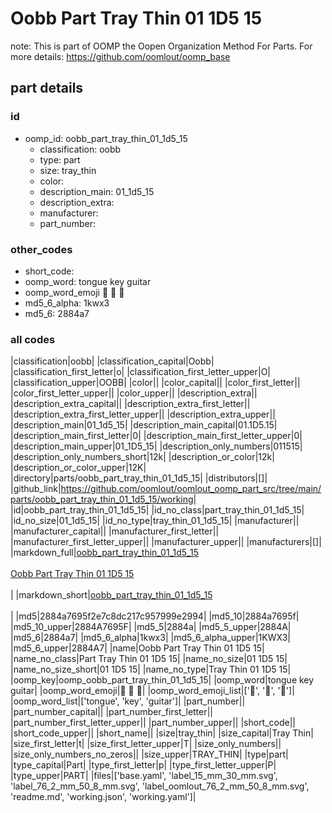 # Oobb Part Tray Thin 01 1D5 15  

note: This is part of OOMP the Oopen Organization Method For Parts. For more details: https://github.com/oomlout/oomp_base

##  part details





### id
* oomp_id: oobb_part_tray_thin_01_1d5_15
  * classification: oobb
  * type: part
  * size: tray_thin
  * color: 
  * description_main: 01_1d5_15
  * description_extra: 
  * manufacturer: 
  * part_number: 

### other_codes
* short_code: 
* oomp_word: tongue key guitar
* oomp_word_emoji :tongue: :key: :guitar:
* md5_6_alpha: 1kwx3
* md5_6: 2884a7

### all codes 
|classification|oobb|
|classification_capital|Oobb|
|classification_first_letter|o|
|classification_first_letter_upper|O|
|classification_upper|OOBB|
|color||
|color_capital||
|color_first_letter||
|color_first_letter_upper||
|color_upper||
|description_extra||
|description_extra_capital||
|description_extra_first_letter||
|description_extra_first_letter_upper||
|description_extra_upper||
|description_main|01_1d5_15|
|description_main_capital|01.1D5.15|
|description_main_first_letter|0|
|description_main_first_letter_upper|0|
|description_main_upper|01_1D5_15|
|description_only_numbers|011515|
|description_only_numbers_short|12k|
|description_or_color|12k|
|description_or_color_upper|12K|
|directory|parts/oobb_part_tray_thin_01_1d5_15|
|distributors|[]|
|github_link|https://github.com/oomlout/oomlout_oomp_part_src/tree/main/parts/oobb_part_tray_thin_01_1d5_15/working|
|id|oobb_part_tray_thin_01_1d5_15|
|id_no_class|part_tray_thin_01_1d5_15|
|id_no_size|01_1d5_15|
|id_no_type|tray_thin_01_1d5_15|
|manufacturer||
|manufacturer_capital||
|manufacturer_first_letter||
|manufacturer_first_letter_upper||
|manufacturer_upper||
|manufacturers|[]|
|markdown_full|[oobb_part_tray_thin_01_1d5_15](https://github.com/oomlout/oomlout_oomp_part_src/tree/main/parts/oobb_part_tray_thin_01_1d5_15/working)<br>[](https://github.com/oomlout/oomlout_oomp_part_src/tree/main/parts/oobb_part_tray_thin_01_1d5_15/working)<br>[Oobb Part Tray Thin 01 1D5 15](https://github.com/oomlout/oomlout_oomp_part_src/tree/main/parts/oobb_part_tray_thin_01_1d5_15/working)<br><br>|
|markdown_short|[oobb_part_tray_thin_01_1d5_15](https://github.com/oomlout/oomlout_oomp_part_src/tree/main/parts/oobb_part_tray_thin_01_1d5_15/working)<br><br>|
|md5|2884a7695f2e7c8dc217c957999e2994|
|md5_10|2884a7695f|
|md5_10_upper|2884A7695F|
|md5_5|2884a|
|md5_5_upper|2884A|
|md5_6|2884a7|
|md5_6_alpha|1kwx3|
|md5_6_alpha_upper|1KWX3|
|md5_6_upper|2884A7|
|name|Oobb Part Tray Thin 01 1D5 15|
|name_no_class|Part Tray Thin 01 1D5 15|
|name_no_size|01 1D5 15|
|name_no_size_short|01 1D5 15|
|name_no_type|Tray Thin 01 1D5 15|
|oomp_key|oomp_oobb_part_tray_thin_01_1d5_15|
|oomp_word|tongue key guitar|
|oomp_word_emoji|:tongue: :key: :guitar:|
|oomp_word_emoji_list|[':tongue:', ':key:', ':guitar:']|
|oomp_word_list|['tongue', 'key', 'guitar']|
|part_number||
|part_number_capital||
|part_number_first_letter||
|part_number_first_letter_upper||
|part_number_upper||
|short_code||
|short_code_upper||
|short_name||
|size|tray_thin|
|size_capital|Tray Thin|
|size_first_letter|t|
|size_first_letter_upper|T|
|size_only_numbers||
|size_only_numbers_no_zeros||
|size_upper|TRAY_THIN|
|type|part|
|type_capital|Part|
|type_first_letter|p|
|type_first_letter_upper|P|
|type_upper|PART|
|files|['base.yaml', 'label_15_mm_30_mm.svg', 'label_76_2_mm_50_8_mm.svg', 'label_oomlout_76_2_mm_50_8_mm.svg', 'readme.md', 'working.json', 'working.yaml']|
